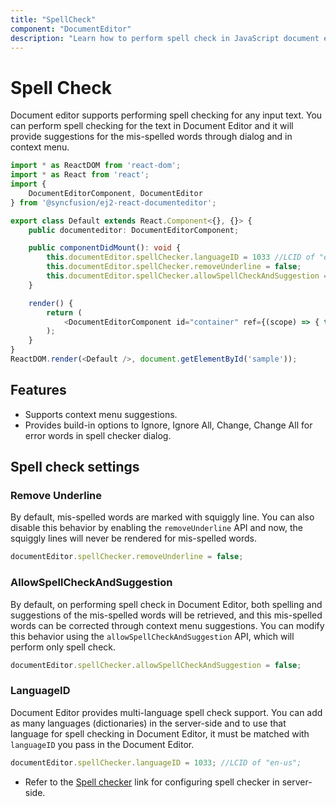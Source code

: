 ```yaml
---
title: "SpellCheck"
component: "DocumentEditor"
description: "Learn how to perform spell check in JavaScript document editor"
---
```


# Spell Check

Document editor supports performing spell checking for any input text. You can perform spell checking for the text in Document Editor and it will provide suggestions for the mis-spelled words through dialog and in context menu.

```typescript
import * as ReactDOM from 'react-dom';
import * as React from 'react';
import {
    DocumentEditorComponent, DocumentEditor
} from '@syncfusion/ej2-react-documenteditor';

export class Default extends React.Component<{}, {}> {
    public documenteditor: DocumentEditorComponent;

    public componentDidMount(): void {
        this.documentEditor.spellChecker.languageID = 1033 //LCID of "en-us";
        this.documentEditor.spellChecker.removeUnderline = false;
        this.documentEditor.spellChecker.allowSpellCheckAndSuggestion = true;
    }

    render() {
        return (
            <DocumentEditorComponent id="container" ref={(scope) => { this.documenteditor = scope; }} />
        );
    }
}
ReactDOM.render(<Default />, document.getElementById('sample'));
```

## Features

* Supports context menu suggestions.
* Provides build-in options to Ignore, Ignore All, Change, Change All for error words in spell checker        dialog.

## Spell check settings

### Remove Underline

By default, mis-spelled words are marked with squiggly line. You can also disable this behavior by enabling the `removeUnderline` API and now, the squiggly lines will never be rendered for mis-spelled words.

```typescript
documentEditor.spellChecker.removeUnderline = false;
```

### AllowSpellCheckAndSuggestion

By default, on performing spell check in Document Editor, both spelling and suggestions of the mis-spelled words will be retrieved, and this mis-spelled words can be corrected through context menu suggestions. You can modify this behavior using the `allowSpellCheckAndSuggestion` API, which will perform only spell check.

```typescript
documentEditor.spellChecker.allowSpellCheckAndSuggestion = false;
```

### LanguageID

Document Editor provides multi-language spell check support. You can add as many languages (dictionaries) in the server-side and to use that language for spell checking in Document Editor, it must be matched with `languageID` you pass in the Document Editor.

```typescript
documentEditor.spellChecker.languageID = 1033; //LCID of "en-us";
```

* Refer to the [Spell checker](https://github.com/SyncfusionExamples/EJ2-DocumentEditor-WebServices) link for configuring spell checker in server-side.